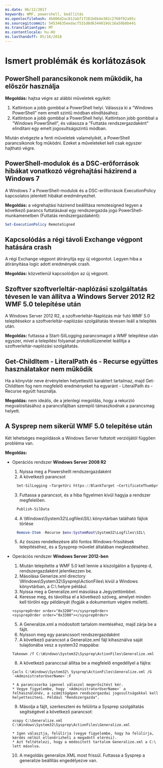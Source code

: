 ```yaml
---
ms.date: 06/12/2017
keywords: WMF, powershell, beállítás
ms.openlocfilehash: 4b006d2ac812abf1f281b6b4e382c2760f92a95c
ms.sourcegitcommit: 54534635eedacf531d8d6344019dc16a50b8b441
ms.translationtype: MT
ms.contentlocale: hu-HU
ms.lasthandoff: 05/16/2018
---
```

# <a name="known-issues-and-limitations"></a>Ismert problémák és korlátozások

<a name="powershell-shortcuts-are-broken-when-used-for-the-first-time"></a>PowerShell parancsikonok nem működik, ha először használja
------------------------------------------------------------

**Megoldás:** hajtsa végre az alábbi műveletek egyikét:

1.  Kattintson a jobb gombbal a PowerShell helyi. Válassza ki a "Windows PowerShell" nem emelt szintű módban elindításához.
2.  Kattintson a jobb gombbal a PowerShell helyi. Kattintson jobb gombbal a "Windows PowerShell", és válassza a "Futtatás rendszergazdaként" elindítani egy emelt jogosultságszintű módban.

Miután elvégezte a fenti műveletek valamelyikét, a PowerShell parancsikonok fog működni. Ezeket a műveleteket kell csak egyszer hajtható végre.


<a name="powershell-modules-and-dsc-resources-report-errors-about-executionpolicy-on-windows-7"></a>PowerShell-modulok és a DSC-erőforrások hibákat vonatkozó végrehajtási házirend a Windows 7
-------------------------------------------------------------------------------------
A Windows 7 a PowerShell-modulok és a DSC-erőforrások ExecutionPolicy kapcsolatos jelentett hibákat eredményezhet.

**Megoldás:** a végrehajtási házirend beállítása remotesigned legyen a következő parancs futtatásával egy rendszergazda jogú PowerShell-munkamenetben (Futtatás rendszergazdaként):

```powershell
Set-ExecutionPolicy RemoteSigned
```

<a name="connecting-to-an-old-remote-exchange-endpoint-causes-a-crash"></a>Kapcsolódás a régi távoli Exchange végpont hatására crash
------------------------------------------------------------

A régi Exchange végpont átirányítja egy új végpontot. Legyen hiba a átirányítása logic adott eredmények crash.

**Megoldás:** közvetlenül kapcsolódjon az új végpont.


<a name="software-inventory-logging-feature-is-erroneously-stopped-after-wmf-50-installation-on-windows-server-2012-r2"></a>Szoftver szoftverleltár-naplózási szolgáltatás tévesen le van állítva a Windows Server 2012 R2 WMF 5.0 telepítése után
-------------------------------------------------------------------------------------------------------------

A Windows Server 2012 R2, a szoftverleltár-Naplózás már futó WMF 5.0 telepítésekor a szoftverleltár-naplózási szolgáltatás tévesen leáll a telepítés után.

**Megoldás:** futtassa a Start-SilLogging parancsmagot a WMF telepítése után egyszer, mivel a telepítési folyamat protokollüzenetet leállítja a szoftverleltár-naplózási szolgáltatás.

<a name="get-childitem-does-not-work-if--literalpath-and--recurse-are-used-together"></a>Get-ChildItem - LiteralPath és - Recurse együttes használatakor nem működik
--------------------------------------------------------------------------

Ha a könyvtár neve érvénytelen helyettesítő karaktert tartalmaz, majd Get-ChildItem fog nem megfelelő eredményeket ha egyaránt - LiteralPath és - Recurse együtt használja.

**Megoldás:** nem ideális, de a jelenlegi megoldás, hogy a rekurzió megvalósításához a parancsfájlban szereplő támaszkodnak a parancsmag helyett.


<a name="sysprep-fails-after-wmf-50-installation"></a>A Sysprep nem sikerül WMF 5.0 telepítése után
----------------------------------------

Két lehetséges megoldások a Windows Server futtatott verziójától függően probléma van.

**Megoldás:**
- Operációs rendszer **Windows Server 2008 R2**
  1. Nyissa meg a Powershellt rendszergazdaként
  2. A következő parancsot

  ```powershell
    Set-SilLogging –TargetUri https://BlankTarget –CertificateThumbprint 0123456789
  ```
  3. Futtassa a parancsot, és a hiba figyelmen kívül hagyja a rendszer megfelelően.

  ```powershell
    Publish-SilData
   ```
  4. A \Windows\System32\Logfiles\SIL\ könyvtárban található fájlok törlése

  ```powershell
    Remove-Item -Recurse $env:SystemRoot\System32\Logfiles\SIL\
  ```
  5. Az összes rendelkezésre álló fontos Windows-frissítések telepítéséhez, és a Sysyprep művelet általában megkezdéséhez.

- Operációs rendszer **Windows Server 2012-ben**
  1.    Miután telepítette a WMF 5.0 kell lennie a kiszolgálón a Sysprep d, rendszergazdaként jelentkezzen be.
  2.    Másolása Generize.xml directory \Windows\System32\Sysprep\ActionFiles\ kívül a Windows könyvtárban, a C:\ helyre például.
  3.    Nyissa meg a Generalize.xml másolása a Jegyzettömbbel.
  4.    Keresse meg, és távolítsa el a következő szöveg, amelyet minden kell törölni egy példányát (fogják a dokumentum végére mellett).

    ```
    <sysprepOrder order="0x3200"></sysprepOrder>
    <sysprepOrder order="0x3300"></sysprepOrder>
    ```

  5.    A Generalize.xml a módosított tartalom mentéséhez, majd zárja be a fájlt.
  6.    Nyisson meg egy parancssort rendszergazdaként
  7.    A következő parancsot a Generalize.xml fájl kihasználva saját tulajdonába vesz a system32 mappába:

    ```
    Takeown /f C:\Windows\System32\Sysprep\ActionFiles\Generalize.xml
    ```

  8.    A következő paranccsal állítsa be a megfelelő engedéllyel a fájlra:

    ```
    Cacls C:\Windows\System32\ Sysprep\ActionFiles\Generalize.xml /G `<AdministratorUserName>`:F
    ```
      * A parancssorba igennel válaszol megerősítést kér.
      * Vegye figyelembe, hogy `<AdministratorUserName>` a felhasználónév, a számítógépen rendszergazdai jogosultságokkal kell helyettesíteni. Például "Rendszergazda".

  9.    Másolja a fájlt, szerkeszteni és felülírta a Sysprep szolgáltatás segítségével a következő parancsot:

    ```
    xcopy C:\Generalize.xml C:\Windows\System32\Sysprep\ActionFiles\Generalize.xml
    ```
      * Igen választja, felülírja (vegye figyelembe, hogy ha felülírja, kérdés nélkül ellenőrizheti a megadott elérési).
      * Azt feltételezi, hogy a módosított tartalom Generalize.xml a C:\ lett másolva.

  10.   A megoldás generalize.XML most frissül. Futtassa a Sysprep a generalize beállítás engedélyezve van.
